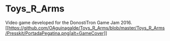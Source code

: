 # Toys_R_Arms
Video game developed for the DonostiTron Game Jam 2016.
[[https://github.com/OAguinagalde/Toys_R_Arms/blob/master/Toys_R_Arms/Presskit/PortadaPegatina.png|alt=GameCover]]